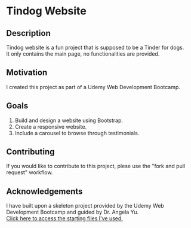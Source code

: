 # Tindog Website

## Description
Tindog website is a fun project that is supposed to be a Tinder for dogs.<br> 
It only contains the main page, no functionalities are provided.

## Motivation
I created this project as part of a Udemy Web Development Bootcamp.

## Goals
1) Build and design a website using Bootstrap.
2) Create a responsive website.
3) Include a carousel to browse through testimonials.

## Contributing
If you would like to contribute to this project, plese use the "fork and pull request" workflow.

## Acknowledgements
I have built upon a skeleton project provided by the Udemy Web Development Bootcamp and guided by Dr. Angela Yu.<br>
[Click here to access the starting files I've used.](https://github.com/londonappbrewery/TinDog-Start)


